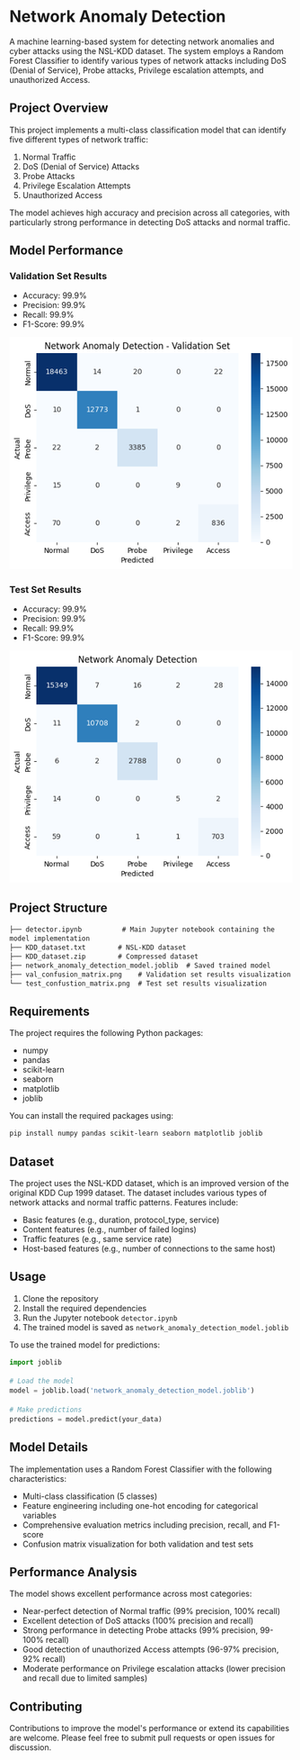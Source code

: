 # Network Anomaly Detection

A machine learning-based system for detecting network anomalies and cyber attacks using the NSL-KDD dataset. The system employs a Random Forest Classifier to identify various types of network attacks including DoS (Denial of Service), Probe attacks, Privilege escalation attempts, and unauthorized Access.

## Project Overview

This project implements a multi-class classification model that can identify five different types of network traffic:
1. Normal Traffic
2. DoS (Denial of Service) Attacks
3. Probe Attacks
4. Privilege Escalation Attempts
5. Unauthorized Access

The model achieves high accuracy and precision across all categories, with particularly strong performance in detecting DoS attacks and normal traffic.

## Model Performance

### Validation Set Results
- Accuracy: 99.9%
- Precision: 99.9%
- Recall: 99.9%
- F1-Score: 99.9%

![Validation Set Confusion Matrix](val_confusion_matrix.png)

### Test Set Results
- Accuracy: 99.9%
- Precision: 99.9%
- Recall: 99.9%
- F1-Score: 99.9%

![Test Set Confusion Matrix](test_confustion_matrix.png)

## Project Structure

```
├── detector.ipynb          # Main Jupyter notebook containing the model implementation
├── KDD_dataset.txt        # NSL-KDD dataset
├── KDD_dataset.zip        # Compressed dataset
├── network_anomaly_detection_model.joblib  # Saved trained model
├── val_confusion_matrix.png    # Validation set results visualization
└── test_confustion_matrix.png  # Test set results visualization
```

## Requirements

The project requires the following Python packages:
- numpy
- pandas
- scikit-learn
- seaborn
- matplotlib
- joblib

You can install the required packages using:
```bash
pip install numpy pandas scikit-learn seaborn matplotlib joblib
```

## Dataset

The project uses the NSL-KDD dataset, which is an improved version of the original KDD Cup 1999 dataset. The dataset includes various types of network attacks and normal traffic patterns. Features include:
- Basic features (e.g., duration, protocol_type, service)
- Content features (e.g., number of failed logins)
- Traffic features (e.g., same service rate)
- Host-based features (e.g., number of connections to the same host)

## Usage

1. Clone the repository
2. Install the required dependencies
3. Run the Jupyter notebook `detector.ipynb`
4. The trained model is saved as `network_anomaly_detection_model.joblib`

To use the trained model for predictions:

```python
import joblib

# Load the model
model = joblib.load('network_anomaly_detection_model.joblib')

# Make predictions
predictions = model.predict(your_data)
```

## Model Details

The implementation uses a Random Forest Classifier with the following characteristics:
- Multi-class classification (5 classes)
- Feature engineering including one-hot encoding for categorical variables
- Comprehensive evaluation metrics including precision, recall, and F1-score
- Confusion matrix visualization for both validation and test sets

## Performance Analysis

The model shows excellent performance across most categories:
- Near-perfect detection of Normal traffic (99% precision, 100% recall)
- Excellent detection of DoS attacks (100% precision and recall)
- Strong performance in detecting Probe attacks (99% precision, 99-100% recall)
- Good detection of unauthorized Access attempts (96-97% precision, 92% recall)
- Moderate performance on Privilege escalation attacks (lower precision and recall due to limited samples)

## Contributing

Contributions to improve the model's performance or extend its capabilities are welcome. Please feel free to submit pull requests or open issues for discussion.